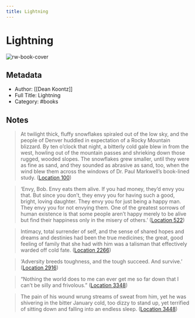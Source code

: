 ```yaml
---
title: Lightning
---
```

# Lightning

![rw-book-cover](https://images-na.ssl-images-amazon.com/images/I/51UJ1ebhU0L._SL200_.jpg)

## Metadata
- Author: [[Dean Koontz]]
- Full Title: Lightning
- Category: #books

## Notes
> At twilight thick, fluffy snowflakes spiraled out of the low sky, and the people of Denver huddled in expectation of a Rocky Mountain blizzard. By ten o’clock that night, a bitterly cold gale blew in from the west, howling out of the mountain passes and shrieking down those rugged, wooded slopes. The snowflakes grew smaller, until they were as fine as sand, and they sounded as abrasive as sand, too, when the wind blew them across the windows of Dr. Paul Markwell’s book-lined study. ([Location 100](https://readwise.io/to_kindle?action=open&asin=B00A3BO8UO&location=100))

> ‘Envy, Bob. Envy eats them alive. If you had money, they’d envy you that. But since you don’t, they envy you for having such a good, bright, loving daughter. They envy you for just being a happy man. They envy you for not envying them. One of the greatest sorrows of human existence is that some people aren’t happy merely to be alive but find their happiness only in the misery of others.’ ([Location 522](https://readwise.io/to_kindle?action=open&asin=B00A3BO8UO&location=522))

> Intimacy, total surrender of self, and the sense of shared hopes and dreams and destinies had been the true medicines; the great, good feeling of family that she had with him was a talisman that effectively warded off cold fate. ([Location 2266](https://readwise.io/to_kindle?action=open&asin=B00A3BO8UO&location=2266))

> ‘Adversity breeds toughness, and the tough succeed. And survive.’ ([Location 2916](https://readwise.io/to_kindle?action=open&asin=B00A3BO8UO&location=2916))

> “Nothing the world does to me can ever get me so far down that I can’t be silly and frivolous.” ([Location 3348](https://readwise.io/to_kindle?action=open&asin=B00A3BO8UO&location=3348))

> The pain of his wound wrung streams of sweat from him, yet he was shivering in the bitter January cold, too dizzy to stand up, yet terrified of sitting down and falling into an endless sleep. ([Location 3448](https://readwise.io/to_kindle?action=open&asin=B00A3BO8UO&location=3448))

